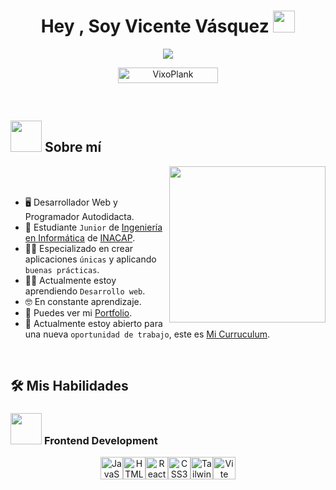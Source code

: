 <h1 align="center">Hey , Soy Vicente Vásquez <img src="https://media.giphy.com/media/hvRJCLFzcasrR4ia7z/giphy.gif" width="35"></h1>
<p align="center">
  <a href="https://github.com/DenverCoder1/readme-typing-svg"><img src="https://readme-typing-svg.herokuapp.com?font=Time+New+Roman&color=%23C8BE25&size=25&center=true&vCenter=true&width=600&height=100&lines=Software+Engineer;Software+Developer"></a>
</p>
	<p align="center"> 
	<img src="https://komarev.com/ghpvc/?username=VixoPlanx&label=Profile%20views&color=0047AB&style=plastic?" alt="VixoPlank" height=25px, width=160px/> 
	</p>
<br>

## <picture><img src = "https://github.com/7oSkaaa/7oSkaaa/blob/main/Images/about_me.gif?raw=true" width = 50px></picture> Sobre mí

<picture> <img align="right" src="https://github.com/7oSkaaa/7oSkaaa/blob/main/Images/Right_Side.gif?raw=true" width = 250px></picture>

<br><br>

- :desktop_computer: Desarrollador Web y Programador Autodidacta.
- :school: Estudiante `Junior` de [Ingeniería en Informática](https://portales.inacap.cl/carreras/Area-Tecnologias-Informacion-y-Ciberseguridad/Ingenieria-en-Informatica/index) de [INACAP](https://portales.inacap.cl/).
- :technologist: Especializado en crear aplicaciones `únicas` y aplicando `buenas prácticas`.
- :student: Actualmente estoy aprendiendo `Desarrollo web`.
- :nerd_face: En constante aprendizaje.
- :briefcase: Puedes ver mi [Portfolio](https://portfolio-vixoplank.vercel.app/).
- :thinking: Actualmente estoy abierto para una nueva `oportunidad de trabajo`, este es [Mi Curruculum](http://lnkiy.in/Ahmed_Hossam_Resume).
<!--
- :trophy: 2x `ACPC` Finalist.
- :boom: You can visit [MY WEBSITE](https://cutt.ly/Ahmed_Hossam_Website).
-->
<br>

## 🛠️ Mis Habilidades

### <picture> <img src = "https://github.com/7oSkaaa/7oSkaaa/blob/main/Images/Front_End.gif?raw=true" width = 50px>  </picture> Frontend Development
<p align="center"> 
<a href="https://developer.mozilla.org/en-US/docs/Web/JavaScript" target="_blank" rel="noreferrer"><img src="https://raw.githubusercontent.com/danielcranney/readme-generator/main/public/icons/skills/javascript-colored.svg" width="36" height="36" alt="JavaScript" /></a><a href="https://developer.mozilla.org/en-US/docs/Glossary/HTML5" target="_blank" rel="noreferrer"><img src="https://raw.githubusercontent.com/danielcranney/readme-generator/main/public/icons/skills/html5-colored.svg" width="36" height="36" alt="HTML5" /></a><a href="https://reactjs.org/" target="_blank" rel="noreferrer"><img src="https://raw.githubusercontent.com/danielcranney/readme-generator/main/public/icons/skills/react-colored.svg" width="36" height="36" alt="React" /></a><a href="https://www.w3.org/TR/CSS/#css" target="_blank" rel="noreferrer"><img src="https://raw.githubusercontent.com/danielcranney/readme-generator/main/public/icons/skills/css3-colored.svg" width="36" height="36" alt="CSS3" /></a><a href="https://tailwindcss.com/" target="_blank" rel="noreferrer"><img src="https://raw.githubusercontent.com/danielcranney/readme-generator/main/public/icons/skills/tailwindcss-colored.svg" width="36" height="36" alt="TailwindCSS" /></a><a href="https://vitejs.dev/" target="_blank" rel="noreferrer"><img src="https://raw.githubusercontent.com/danielcranney/readme-generator/main/public/icons/skills/vite-colored.svg" width="36" height="36" alt="Vite" /></a>
</p>
